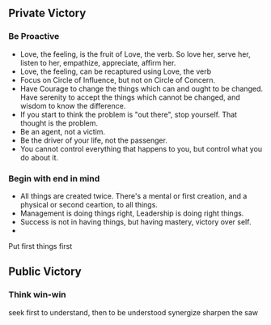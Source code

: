 ## Private Victory
### Be Proactive
- Love, the feeling, is the fruit of Love, the verb. So love her, serve her, listen to her, empathize, appreciate, affirm her.
- Love, the feeling, can be recaptured using Love, the verb
- Focus on Circle of Influence, but not on Circle of Concern.
- Have Courage to change the things which can and ought to be changed. Have serenity to accept the things which cannot be changed, and wisdom to know the difference.
- If you start to think the problem is "out there", stop yourself. That thought is the problem.
- Be an agent, not a victim.
- Be the driver of your life, not the passenger.
- You cannot control everything that happens to you, but control what you do about it.

### Begin with end in mind
- All things are created twice. There's a mental or first creation, and a physical or second ceartion, to all things.
- Management is doing things right, Leadership is doing right things.
- Success is not in having things, but having mastery, victory over self.
- 

Put first things first

## Public Victory
### Think win-win
seek first to understand, then to be understood
synergize
sharpen the saw
